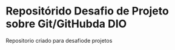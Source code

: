 # Repositórido Desafio de Projeto sobre Git/GitHubda DIO
Repositorio criado para desafiode projetos
